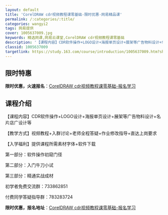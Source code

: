 ```yaml
---
layout: default
title: 'CorelDRAW cdr视频教程课零基础-限时优惠-网易精品课'
permalink: /:categories/:title/
categories: wangyi2
tags: 网易提供
cover: 1005637009.jpg
keywords: 精选网课,网易云课堂,CorelDRAW cdr视频教程课零基础
description: '【课程内容】CDR软件操作+LOGO设计+海报单页设计+展架等广告物料设计+名片店广设计等【教学方式】视频教程+入群讨论'
classid: 1005637009
targetlink: https://study.163.com/course/introduction/1005637009.htm?share=1&shareId=1025206652&utm_campaign=share&utm_medium=iphoneShare&utm_source=&utm_u=1025206652
---
```


## 限时特惠

**限时优惠，火速报名**：[CorelDRAW cdr视频教程课零基础-报名学习](https://study.163.com/course/introduction/1005637009.htm?share=1&shareId=1025206652&utm_campaign=share&utm_medium=iphoneShare&utm_source=&utm_u=1025206652)

## 课程介绍

【课程内容】CDR软件操作+LOGO设计+海报单页设计+展架等广告物料设计+名片店广设计等



【教学方式】视频教程+入群讨论+老师全程答疑+作业修改指导+直达上岗要求



【入学福利】提供课程所需素材字体+软件下载



第一部分：软件操作初窥门径

第二部分：入门牛刀小试

第三部分：精通实战成材



初学者免费交流群：733862851

付费同学答疑指导群：783283724

**限时优惠，报名地址**：[CorelDRAW cdr视频教程课零基础-报名学习](https://study.163.com/course/introduction/1005637009.htm?share=1&shareId=1025206652&utm_campaign=share&utm_medium=iphoneShare&utm_source=&utm_u=1025206652)

